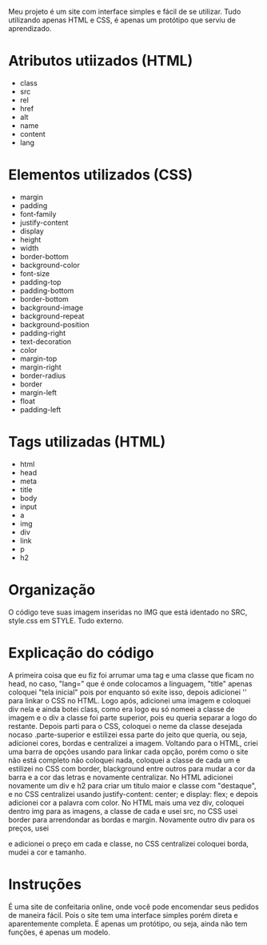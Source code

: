 

Meu projeto é um site com interface simples e fácil de se utilizar. Tudo utilizando apenas HTML e CSS, é apenas um protótipo que serviu de aprendizado.

# Atributos utiizados (HTML)

* class
* src
* rel
* href
* alt
* name
* content
* lang

# Elementos utilizados (CSS)

* margin
* padding
* font-family
* justify-content
* display
* height
* width
* border-bottom
* background-color
* font-size
* padding-top
* padding-bottom
* border-bottom
* background-image
* background-repeat
* background-position
* padding-right
* text-decoration
* color
* margin-top
* margin-right
* border-radius
* border
* margin-left
* float
* padding-left

# Tags utilizadas (HTML)

* html
* head
* meta
* title
* body
* input
* a
* img
* div
* link
* p
* h2

# Organização

O código teve suas imagem inseridas no IMG que está identado no SRC, style.css em STYLE. Tudo externo.

# Explicação do código

A primeira coisa que eu fiz foi arrumar uma tag e uma classe que ficam no head, no caso, "lang=" que é onde colocamos a linguagem, "title" apenas coloquei "tela inicial" pois por enquanto só exite isso, depois adicionei '<link rel="stylesheet" href="./src/style/style.css">' para linkar o CSS no HTML. Logo após, adicionei uma imagem e coloquei div nela e ainda botei class, como era logo eu só nomeei a classe de imagem e o div a classe foi parte superior, pois eu queria separar a logo do restante. Depois parti para o CSS, coloquei o neme da classe desejada nocaso .parte-superior e estilizei essa parte do jeito que queria, ou seja, adicionei cores, bordas e centralizei a imagem. Voltando para o HTML, criei uma barra de opções usando <a> para linkar cada opção, porém como o site não está completo não coloquei nada, coloquei a classe de cada um e estilizei no CSS com border, blackground entre outros para mudar a cor da barra e a cor das letras e novamente centralizar. No HTML adicionei novamente um div e h2 para criar um titulo maior e classe com "destaque", e no CSS centralizei usando justify-content: center; e display: flex; e depois adicionei cor a palavra com color. No HTML mais uma vez div, coloquei dentro img para as imagens, a classe de cada e usei src, no CSS usei border para arrendondar as bordas e margin. Novamente outro div para os preços, usei <p> e adicionei o preço em cada e classe, no CSS centralizei coloquei borda, mudei a cor e tamanho.

# Instruções

É uma site de confeitaria online, onde você pode encomendar seus pedidos de maneira fácil. Pois o site tem uma interface simples porém direta e aparentemente completa. É apenas um protótipo, ou seja, ainda não tem funções, é apenas um modelo.
